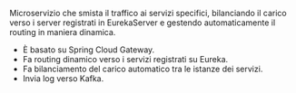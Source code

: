 Microservizio che smista il traffico ai servizi specifici, bilanciando il carico verso i server registrati in
EurekaServer e gestendo automaticamente il routing in maniera dinamica.  

- È basato su Spring Cloud Gateway.
- Fa routing dinamico verso i servizi registrati su Eureka.
- Fa bilanciamento del carico automatico tra le istanze dei servizi.
- Invia log verso Kafka.